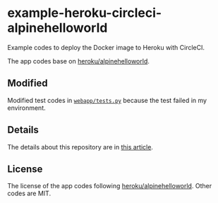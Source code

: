 # example-heroku-circleci-alpinehelloworld

Example codes to deploy the Docker image to Heroku with CircleCI.

The app codes base on [heroku/alpinehelloworld](https://github.com/heroku/alpinehelloworld).

## Modified

Modified test codes in [`webapp/tests.py`](webapp/tests.py) because the test failed in my environment.

## Details

The details about this repository are in [this article](https://dev.to/takakd/deploy-docker-image-to-heroku-with-cicleci-11j2).

## License 

The license of the app codes following [heroku/alpinehelloworld](https://github.com/heroku/alpinehelloworld). Other codes are MIT.

